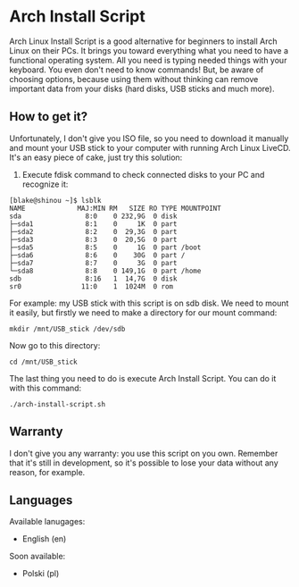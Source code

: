 # Arch Install Script 
Arch Linux Install Script is a good alternative for beginners to install Arch Linux on their PCs. It brings you toward everything what you need to have a functional operating system. All you need is typing needed things with your keyboard. You even don't need to know commands! But, be aware of choosing options, because using them without thinking can remove important data from your disks (hard disks, USB sticks and much more).

## How to get it?
Unfortunately, I don't give you ISO file, so you need to download it manually and mount your USB stick to your computer with running Arch Linux LiveCD. It's an easy piece of cake, just try this solution:

1. Execute fdisk command to check connected disks to your PC and recognize it:
```
[blake@shinou ~]$ lsblk
NAME             MAJ:MIN RM   SIZE RO TYPE MOUNTPOINT
sda                8:0    0 232,9G  0 disk 
├─sda1             8:1    0     1K  0 part 
├─sda2             8:2    0  29,3G  0 part 
├─sda3             8:3    0  20,5G  0 part 
├─sda5             8:5    0     1G  0 part /boot
├─sda6             8:6    0    30G  0 part /
├─sda7             8:7    0     3G  0 part 
└─sda8             8:8    0 149,1G  0 part /home
sdb                8:16   1  14,7G  0 disk 
sr0               11:0    1  1024M  0 rom  
```
For example: my USB stick with this script is on sdb disk. We need to mount it easily, but firstly we need to make a directory for our mount command:
```
mkdir /mnt/USB_stick /dev/sdb
```
Now go to this directory:
```
cd /mnt/USB_stick
```
The last thing you need to do is execute Arch Install Script. You can do it with this command:
```
./arch-install-script.sh
```

## Warranty
I don't give you any warranty: you use this script on you own. Remember that it's still in development, so it's possible to lose your data without any reason, for example.

## Languages
Available lanugages:
- English (en)

Soon available:
- Polski (pl)
